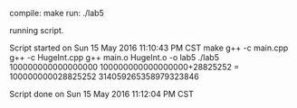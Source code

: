 compile:
	make
run:
	./lab5

running script.


Script started on Sun 15 May 2016 11:10:43 PM CST
make
g++ -c  main.cpp
g++ -c  HugeInt.cpp
g++ main.o HugeInt.o  -o lab5
./lab5 
100000000000000000
100000000000000000+28825252	=	100000000028825252
314059265358979323846

Script done on Sun 15 May 2016 11:12:04 PM CST